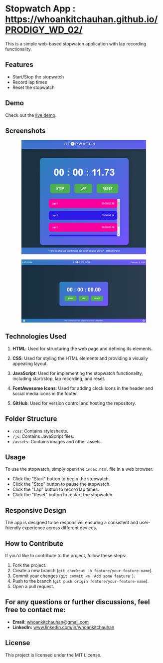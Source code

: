 # Stopwatch App : https://whoankitchauhan.github.io/PRODIGY_WD_02/

This is a simple web-based stopwatch application with lap recording functionality.

## Features

- Start/Stop the stopwatch
- Record lap times
- Reset the stopwatch

## Demo

Check out the [live demo](https://whoankitchauhan.github.io/PRODIGY_WD_02/).

## Screenshots

<p align="center">
  <img src="./assets/Demo 2.png" alt="Demo" width="400">
</p>
<p align="center">
  <img src="./assets/Demo 1.png" alt="Demo" width="400">
</p>

## Technologies Used

1. **HTML**: Used for structuring the web page and defining its elements.

2. **CSS**: Used for styling the HTML elements and providing a visually appealing layout.

3. **JavaScript**: Used for implementing the stopwatch functionality, including start/stop, lap recording, and reset.

4. **FontAwesome Icons**: Used for adding clock icons in the header and social media icons in the footer.

5. **GitHub**: Used for version control and hosting the repository.

## Folder Structure

- `/css`: Contains stylesheets.
- `/js`: Contains JavaScript files.
- `/assets`: Contains images and other assets.

## Usage

To use the stopwatch, simply open the `index.html` file in a web browser.

- Click the "Start" button to begin the stopwatch.
- Click the "Stop" button to pause the stopwatch.
- Click the "Lap" button to record lap times.
- Click the "Reset" button to restart the stopwatch.

## Responsive Design

The app is designed to be responsive, ensuring a consistent and user-friendly experience across different devices.

## How to Contribute

If you'd like to contribute to the project, follow these steps:

1. Fork the project.
2. Create a new branch (`git checkout -b feature/your-feature-name`).
3. Commit your changes (`git commit -m 'Add some feature'`).
4. Push to the branch (`git push origin feature/your-feature-name`).
5. Open a pull request.

## For any questions or further discussions, feel free to contact me:

- **Email:** [whoankitchauhan@gmail.com](mailto:whoankitchauhan@gmail.com)
- **LinkedIn:** www.linkedin.com/in/whoankitchauhan

## License

This project is licensed under the MIT License.

